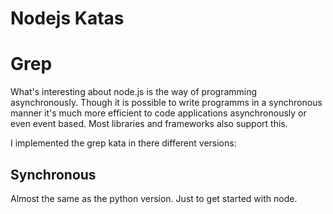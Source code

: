 Nodejs Katas
============

# Grep

What's interesting about node.js is the way of programming asynchronously. Though it is possible to write programms in
a synchronous manner it's much more efficient to code applications asynchronously or even event based. Most libraries
and frameworks also support this.

I implemented the grep kata in there different versions:

## Synchronous
Almost the same as the python version. Just to get started with node.